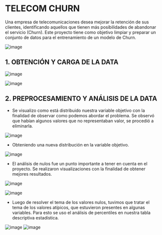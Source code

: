# TELECOM CHURN

Una empresa de telecomunicaciones desea mejorar la retención de sus clientes, identificando aquellos que tienen más posibilidades de abandonar el servicio (Churn). Este proyecto tiene como objetivo limpiar y preparar un conjunto de datos para el entrenamiento de un modelo de Churn.

![image](https://github.com/user-attachments/assets/2d2488e0-febc-4002-9075-7cdd23a99674)

## 1. OBTENCIÓN Y CARGA DE LA DATA

![image](https://github.com/user-attachments/assets/af7b8f35-b420-4c41-91ff-a180a8375f5c)

![image](https://github.com/user-attachments/assets/2b5cf988-03c2-4eac-a778-01ce5679084e)

## 2. PREPROCESAMIENTO Y ANÁLISIS DE LA DATA
* Se visualizo como está distribuido nuestra variable objetivo con la finalidad de observar como podemos abordar el problema. Se observó que habían algunos valores que no representaban valor, se procedió a eliminarla.

![image](https://github.com/user-attachments/assets/d087b1f3-d35f-4fd7-929f-c6668df4f4ff)

* Obteniendo una nueva distribución en la variable objetivo.
  
![image](https://github.com/user-attachments/assets/9d00d3ef-601e-4879-a7e0-44f72f3ec478)

* El análisis de nulos fue un punto importante a tener en cuenta en el proyecto. Se realizaron visualizaciones con la finalidad de obtener mejores resultados.

![image](https://github.com/user-attachments/assets/0248af3f-7a9d-4f08-b990-00fce052b47a)

![image](https://github.com/user-attachments/assets/b29fbbf7-d713-467f-9457-c04c6871d0a7)

* Luego de resolver el tema de los valores nulos, tuvimos que tratar el tema de los valores atípicos, que estuvieron presentes en algunas variables. Para esto se uso el análisis de percentiles en nuestra tabla descriptiva estadística.

![image](https://github.com/user-attachments/assets/93305de8-fe9e-44b1-b13d-185b2d015000)
![image](https://github.com/user-attachments/assets/905ecc59-2302-4470-92c1-8ed7c533142c)








